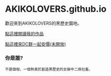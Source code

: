 # AKIKOLOVERS.github.io

歡迎來到AKIKOLOVERS的黑歷史園地。

[點這裡閱讀我的作品](/src/index.md)

[點這裡來DC群一起安價(未開放)](/src/group.md)

### 你是誰?
```
不是個咖，一個熱衷於創造黑歷史的女裝中二病社畜。
```
